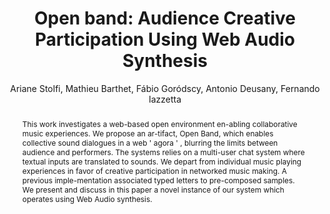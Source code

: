--- 
  title: "Open band: Audience Creative Participation Using Web Audio Synthesis" 
  abstract: "This work investigates a web-based open environment en-abling collaborative music experiences. We propose an ar-tifact, Open Band, which enables collective sound dialogues in a web ' agora ' , blurring the limits between audience and performers. The systems relies on a multi-user chat system where textual inputs are translated to sounds. We depart from individual music playing experiences in favor of creative participation in networked music making. A previous imple-mentation associated typed letters to pre-composed samples. We present and discuss in this paper a novel instance of our system which operates using Web Audio synthesis." 
  address: "London" 
  author: "Ariane Stolfi, Mathieu Barthet, Fábio Goródscy, Antonio Deusany, Fernando Iazzetta" 
  booktitle: "Proceedings of the International Web Audio Conference" 
  editor: "Florian Thalmann, Sebastian Ewert" 
  month: "Proceedings of the International Web Audio Conference"
  pages: "" 
  publisher: "Queen Mary University of London" 
  series: "WAC '17"
  type: "Paper"  
  year: "2017" 
  id: "2017_11" 
  tags: year2017
  media: https://youtu.be/BhL3J5hcwNE?t=10167 
  pdflink: /_data/papers/pdf/2017/2017_11.pdf
  ISSN: 2663-5844
---